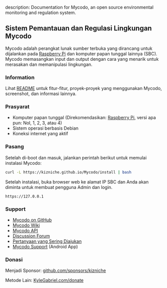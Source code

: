 description: Documentation for Mycodo, an open source environmental monitoring and regulation system.

## Sistem Pemantauan dan Regulasi Lingkungan Mycodo

Mycodo adalah perangkat lunak sumber terbuka yang dirancang untuk dijalankan pada [Raspberry Pi](https://en.wikipedia.org/wiki/Raspberry_Pi) dan komputer papan tunggal lainnya (SBC). Mycodo memasangkan input dan output dengan cara yang menarik untuk merasakan dan memanipulasi lingkungan.

### Information

Lihat [README](https://github.com/kizniche/Mycodo#uses) untuk fitur-fitur, proyek-proyek yang menggunakan Mycodo, screenshot, dan informasi lainnya.

### Prasyarat

*   Komputer papan tunggal (Direkomendasikan: [Raspberry Pi](https://www.raspberrypi.org/), versi apa pun: Nol, 1, 2, 3, atau 4)
*   Sistem operasi berbasis Debian
*   Koneksi internet yang aktif

### Pasang

Setelah di-boot dan masuk, jalankan perintah berikut untuk memulai instalasi Mycodo:

```bash
curl -L https://kizniche.github.io/Mycodo/install | bash
```

Setelah instalasi, buka browser web ke alamat IP SBC dan Anda akan diminta untuk membuat pengguna Admin dan login.

```
https://127.0.0.1
```

### Support

*   [Mycodo on GitHub](https://github.com/kizniche/Mycodo)
*   [Mycodo Wiki](https://github.com/kizniche/Mycodo/wiki)
*   [Mycodo API](https://kizniche.github.io/Mycodo/mycodo-api.html)
*   [Discussion Forum](https://forum.radicaldiy.com)
*   [Pertanyaan yang Sering Diajukan](https://forum.radicaldiy.com/docs?category=23&tags=mycodo)
*   [Mycodo Support](https://play.google.com/store/apps/details?id=com.mycodo.mycododocs) (Android App)

### Donasi

Menjadi Sponsor: [github.com/sponsors/kizniche](https://github.com/sponsors/kizniche)

Metode Lain: [KyleGabriel.com/donate](https://kylegabriel.com/donate)
